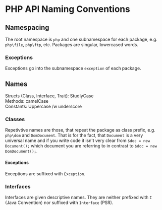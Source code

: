 # PHP API Naming Conventions

## Namespacing

The root namespace is `php` and one subnamespace for each package, e.g. `php\file`, `php\ftp`, etc. Packages are singular, lowercased words.

### Exceptions

Exceptions go into the subnamespace `exception` of each package.

## Names

Structs (Class, Interface, Trait): StudlyCase<br>
Methods: camelCase<br>
Constants: Uppercase /w underscore

### Classes

Repetivtive names are those, that repeat the package as class prefix, e.g. `php\dom` and `DomDocument`. That is for the fact, that `Document` is a very universal name and if you write code it isn't very clear from `$doc = new Document();` which document you are referring to in contrast to `$doc = new DomDocument();`.

#### Exceptions

Exceptions are suffixed with `Exception`.

### Interfaces

Interfaces are given descriptive names. They are neither prefixed with `I` (Java Convention) nor suffixed with `Interface` (PSR).


